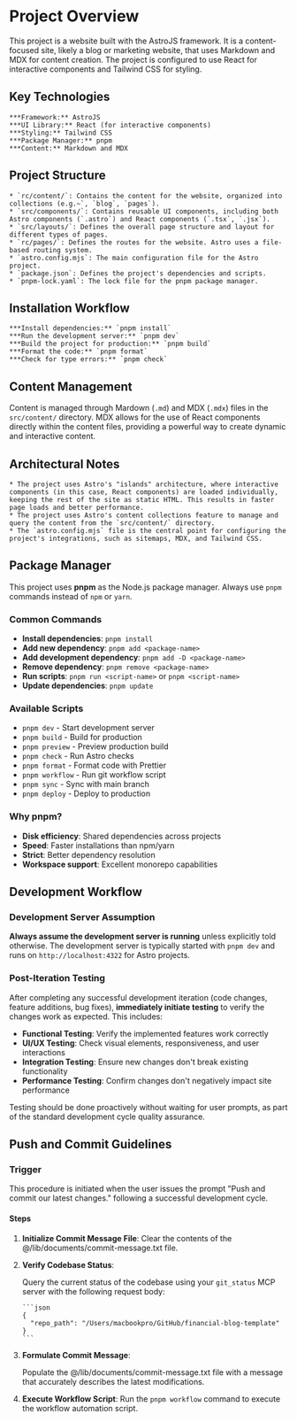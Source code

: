 # Project Overview

This project is a website built with the AstroJS framework. It is a content-focused site, likely a blog or marketing website, that uses Markdown and MDX for content creation. The project is configured to use React for interactive components and Tailwind CSS for styling.

## Key Technologies

    ***Framework:** AstroJS
    ***UI Library:** React (for interactive components)
    ***Styling:** Tailwind CSS
    ***Package Manager:** pnpm
    ***Content:** Markdown and MDX

## Project Structure

    * `rc/content/`: Contains the content for the website, organized into collections (e.g.~`, `blog`, `pages`).
    * `src/components/`: Contains reusable UI components, including both Astro components (`.astro`) and React components (`.tsx`, `.jsx`).
    * `src/layouts/`: Defines the overall page structure and layout for different types of pages.
    * `rc/pages/`: Defines the routes for the website. Astro uses a file-based routing system.
    * `astro.config.mjs`: The main configuration file for the Astro project.
    * `package.json`: Defines the project's dependencies and scripts.
    * `pnpm-lock.yaml`: The lock file for the pnpm package manager.

## Installation Workflow

    ***Install dependencies:** `pnpm install`
    ***Run the development server:** `pnpm dev`
    ***Build the project for production:** `pnpm build`
    ***Format the code:** `pnpm format`
    ***Check for type errors:** `pnpm check`

## Content Management

Content is managed through Mardown (`.md`) and MDX (`.mdx`) files in the `src/content/` directory. MDX allows for the use of React components directly within the content files, providing a powerful way to create dynamic and interactive content.

## Architectural Notes

    * The project uses Astro's "islands" architecture, where interactive components (in this case, React components) are loaded individually, keeping the rest of the site as static HTML. This results in faster page loads and better performance.
    * The project uses Astro's content collections feature to manage and query the content from the `src/content/` directory.
    * The `astro.config.mjs` file is the central point for configuring the project's integrations, such as sitemaps, MDX, and Tailwind CSS.

## Package Manager

This project uses **pnpm** as the Node.js package manager. Always use `pnpm` commands instead of `npm` or `yarn`.

### Common Commands

- **Install dependencies**: `pnpm install`
- **Add new dependency**: `pnpm add <package-name>`
- **Add development dependency**: `pnpm add -D <package-name>`
- **Remove dependency**: `pnpm remove <package-name>`
- **Run scripts**: `pnpm run <script-name>` or `pnpm <script-name>`
- **Update dependencies**: `pnpm update`

### Available Scripts

- `pnpm dev` - Start development server
- `pnpm build` - Build for production
- `pnpm preview` - Preview production build
- `pnpm check` - Run Astro checks
- `pnpm format` - Format code with Prettier
- `pnpm workflow` - Run git workflow script
- `pnpm sync` - Sync with main branch
- `pnpm deploy` - Deploy to production

### Why pnpm?

- **Disk efficiency**: Shared dependencies across projects
- **Speed**: Faster installations than npm/yarn
- **Strict**: Better dependency resolution
- **Workspace support**: Excellent monorepo capabilities

## Development Workflow

### Development Server Assumption

**Always assume the development server is running** unless explicitly told otherwise. The development server is typically started with `pnpm dev` and runs on `http://localhost:4322` for Astro projects.

### Post-Iteration Testing

After completing any successful development iteration (code changes, feature additions, bug fixes), **immediately initiate testing** to verify the changes work as expected. This includes:

- **Functional Testing**: Verify the implemented features work correctly
- **UI/UX Testing**: Check visual elements, responsiveness, and user interactions
- **Integration Testing**: Ensure new changes don't break existing functionality
- **Performance Testing**: Confirm changes don't negatively impact site performance

Testing should be done proactively without waiting for user prompts, as part of the standard development cycle quality assurance.

## Push and Commit Guidelines

### Trigger

This procedure is initiated when the user issues the prompt "Push and commit our latest changes." following a successful development cycle.

#### Steps

1.  **Initialize Commit Message File**:
    Clear the contents of the @/lib/documents/commit-message.txt file.

2.  **Verify Codebase Status**:

    Query the current status of the codebase using your `git_status` MCP server with the following request body:

        ```json
        {
          "repo_path": "/Users/macbookpro/GitHub/financial-blog-template"
        }
        ```

3.  **Formulate Commit Message**:

    Populate the @/lib/documents/commit-message.txt file with a message that accurately describes the latest modifications.

4.  **Execute Workflow Script**:
    Run the `pnpm workflow` command to execute the workflow automation script.
